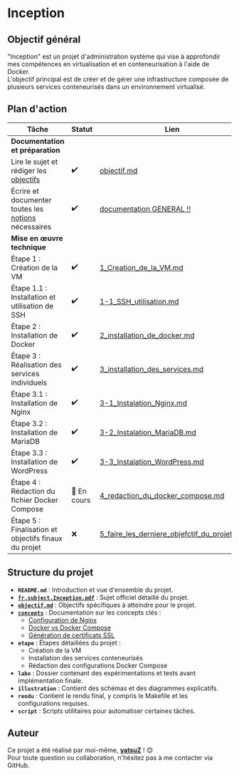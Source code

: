 # Inception

## Objectif général

"Inception" est un projet d'administration système qui vise à approfondir mes compétences en virtualisation et en conteneurisation à l'aide de Docker.  
L'objectif principal est de créer et de gérer une infrastructure composée de plusieurs services conteneurisés dans un environnement virtualisé.

## Plan d'action

| Tâche | Statut | Lien |
|-------|--------|------|
| **Documentation et préparation** | | |
| Lire le sujet et rédiger les [objectifs](./objectif.md) | ✔️ | [objectif.md](./objectif.md) |
| Écrire et documenter toutes les [notions](./concepts/) nécessaires | ✔️ | [documentation GENERAL !!](./concepts/documentation.md) |
| **Mise en œuvre technique** | | |
| Étape 1 : Création de la VM | ✔️ | [1_Creation_de_la_VM.md](./etape/1_Creation_de_la_VM.md) |
| Étape 1.1 : Installation et utilisation de SSH | ✔️ | [1-1_SSH_utilisation.md](./etape/1-1_SSH_utilisation.md) |
| Étape 2 : Installation de Docker | ✔️ | [2_installation_de_docker.md](./etape/2_installation_de_docker.md) |
| Étape 3 : Réalisation des services individuels | ✔️ | [3_installation_des_services.md](./etape/3_installation_des_services.md) |
| Étape 3.1 : Installation de Nginx | ✔️ | [3-1_Instalation_Nginx.md](./etape/Instalation_des_services/1_Instalation_Nginx.md) |
| Étape 3.2 : Installation de MariaDB | ✔️ | [3-2_Instalation_MariaDB.md](./etape/Instalation_des_services/2_Instalation_MariaDB.md) |
| Étape 3.3 : Installation de WordPress | ✔️ | [3-3_Instalation_WordPress.md](./etape/Instalation_des_services/3_Instalation_WordPress.md) |
| Étape 4 : Rédaction du fichier Docker Compose | 🔄 En cours | [4_redaction_du_docker_compose.md](./etape/4_redaction_du_docker_compose.md) |
| Étape 5 : Finalisation et objectifs finaux du projet | ❌ | [5_faire_les_derniere_objefctif_du_projet.md](./etape/5_faire_les_derniere_objefctif_du_projet.md) |

## Structure du projet

- **`README.md`** : Introduction et vue d'ensemble du projet.  
- **[`fr.subject.Inception.pdf`](./fr.subject.Inception.pdf)** : Sujet officiel détaillé du projet.  
- **[`objectif.md`](./objectif.md)** : Objectifs spécifiques à atteindre pour le projet.  
- **[`concepts`](./concepts/)** : Documentation sur les concepts clés :  
  - [Configuration de Nginx](./concepts/configuration_de_nginx.md)  
  - [Docker vs Docker Compose](./concepts/docker_vs_docker_compose.md)  
  - [Génération de certificats SSL](./concepts/generer_un_certificat_ssl.md)  
- **`etape`** : Étapes détaillées du projet :  
  - Création de la VM  
  - Installation des services conteneurisés  
  - Rédaction des configurations Docker Compose  
- **`labo`** : Dossier contenant des expérimentations et tests avant implémentation finale.  
- **`illustration`** : Contient des schémas et des diagrammes explicatifs.  
- **`rendu`** : Contient le rendu final, y compris le Makefile et les configurations requises.  
- **`script`** : Scripts utilitaires pour automatiser certaines tâches.  

## Auteur

Ce projet a été réalisé par moi-même, **[yatsuZ](https://github.com/yatsuZ)** ! 😊  
Pour toute question ou collaboration, n'hésitez pas à me contacter via GitHub.